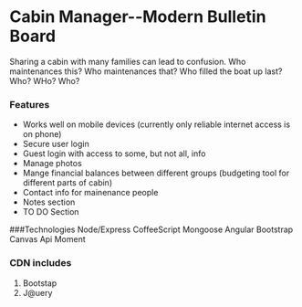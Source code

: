 # Cabin Manager--Modern Bulletin Board
Sharing a cabin with many families can lead to confusion. 
Who maintenances this? Who maintenances that? Who filled the boat up last? Who? WHo? Who?

### Features
* Works well on mobile devices (currently only reliable internet access is on phone)
* Secure user login
* Guest login with access to some, but not all, info
* Manage photos
* Mange financial balances between different groups (budgeting tool for different parts of cabin)
* Contact info for mainenance people
* Notes section
* TO DO Section

###Technologies
Node/Express
CoffeeScript
Mongoose
Angular
Bootstrap
Canvas Api
Moment

### CDN includes
1. Bootstap
2. J@uery 
